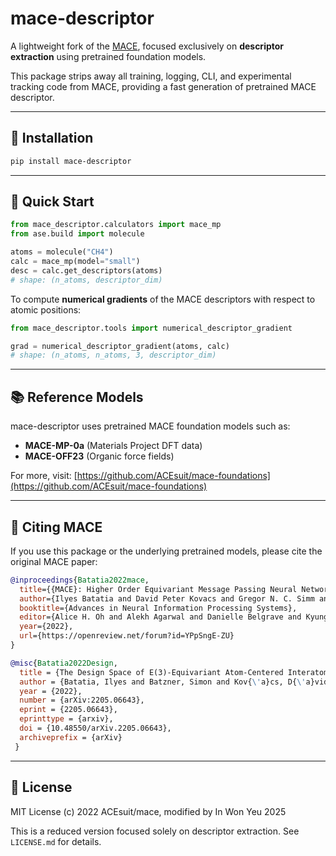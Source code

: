 # mace-descriptor

A lightweight fork of the [MACE](https://github.com/ACEsuit/mace), focused exclusively on **descriptor extraction** using pretrained foundation models.

This package strips away all training, logging, CLI, and experimental tracking code from MACE, providing a fast generation of pretrained MACE descriptor.

---

## 🔧 Installation

```bash
pip install mace-descriptor
```

---

## 🚀 Quick Start

```python
from mace_descriptor.calculators import mace_mp
from ase.build import molecule

atoms = molecule("CH4")
calc = mace_mp(model="small")
desc = calc.get_descriptors(atoms)  
# shape: (n_atoms, descriptor_dim)
```

To compute **numerical gradients** of the MACE descriptors with respect to atomic positions:

```python
from mace_descriptor.tools import numerical_descriptor_gradient

grad = numerical_descriptor_gradient(atoms, calc)
# shape: (n_atoms, n_atoms, 3, descriptor_dim)
```

---

## 📚 Reference Models

mace-descriptor uses pretrained MACE foundation models such as:

* **MACE-MP-0a** (Materials Project DFT data)
* **MACE-OFF23** (Organic force fields)

For more, visit: [https://github.com/ACEsuit/mace-foundations](https://github.com/ACEsuit/mace-foundations)

---

## 📖 Citing MACE

If you use this package or the underlying pretrained models, please cite the original MACE paper:

```bibtex
@inproceedings{Batatia2022mace,
  title={{MACE}: Higher Order Equivariant Message Passing Neural Networks for Fast and Accurate Force Fields},
  author={Ilyes Batatia and David Peter Kovacs and Gregor N. C. Simm and Christoph Ortner and Gabor Csanyi},
  booktitle={Advances in Neural Information Processing Systems},
  editor={Alice H. Oh and Alekh Agarwal and Danielle Belgrave and Kyunghyun Cho},
  year={2022},
  url={https://openreview.net/forum?id=YPpSngE-ZU}
}

@misc{Batatia2022Design,
  title = {The Design Space of E(3)-Equivariant Atom-Centered Interatomic Potentials},
  author = {Batatia, Ilyes and Batzner, Simon and Kov{\'a}cs, D{\'a}vid P{\'e}ter and Musaelian, Albert and Simm, Gregor N. C. and Drautz, Ralf and Ortner, Christoph and Kozinsky, Boris and Cs{\'a}nyi, G{\'a}bor},
  year = {2022},
  number = {arXiv:2205.06643},
  eprint = {2205.06643},
  eprinttype = {arxiv},
  doi = {10.48550/arXiv.2205.06643},
  archiveprefix = {arXiv}
 }
```

---

## 📄 License

MIT License (c) 2022 ACEsuit/mace, modified by In Won Yeu 2025

This is a reduced version focused solely on descriptor extraction. See `LICENSE.md` for details.
